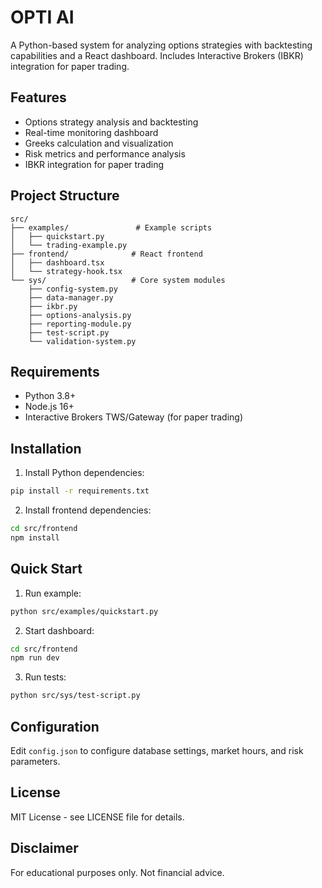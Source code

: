 # OPTI AI

A Python-based system for analyzing options strategies with backtesting capabilities and a React dashboard. Includes Interactive Brokers (IBKR) integration for paper trading.

## Features

- Options strategy analysis and backtesting
- Real-time monitoring dashboard
- Greeks calculation and visualization
- Risk metrics and performance analysis
- IBKR integration for paper trading

## Project Structure

```
src/
├── examples/               # Example scripts
│   ├── quickstart.py
│   └── trading-example.py
├── frontend/              # React frontend
│   ├── dashboard.tsx
│   └── strategy-hook.tsx
└── sys/                   # Core system modules
    ├── config-system.py
    ├── data-manager.py
    ├── ikbr.py
    ├── options-analysis.py
    ├── reporting-module.py
    ├── test-script.py
    └── validation-system.py
```

## Requirements

- Python 3.8+
- Node.js 16+
- Interactive Brokers TWS/Gateway (for paper trading)

## Installation

1. Install Python dependencies:

```bash
pip install -r requirements.txt
```

2. Install frontend dependencies:

```bash
cd src/frontend
npm install
```

## Quick Start

1. Run example:

```bash
python src/examples/quickstart.py
```

2. Start dashboard:

```bash
cd src/frontend
npm run dev
```

3. Run tests:

```bash
python src/sys/test-script.py
```

## Configuration

Edit `config.json` to configure database settings, market hours, and risk parameters.

## License

MIT License - see LICENSE file for details.

## Disclaimer

For educational purposes only. Not financial advice.
